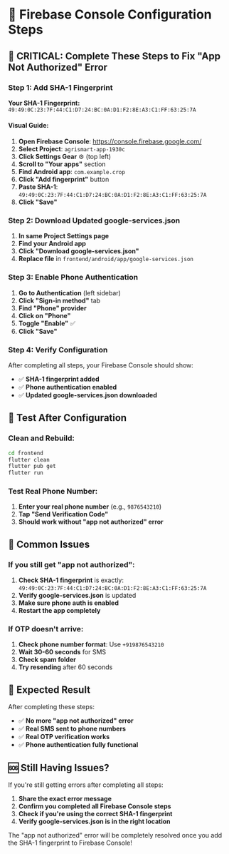# 🔧 Firebase Console Configuration Steps

## 🚨 CRITICAL: Complete These Steps to Fix "App Not Authorized" Error

### Step 1: Add SHA-1 Fingerprint

**Your SHA-1 Fingerprint:** `49:49:0C:23:7F:44:C1:D7:24:BC:0A:D1:F2:8E:A3:C1:FF:63:25:7A`

#### Visual Guide:
1. **Open Firebase Console**: https://console.firebase.google.com/
2. **Select Project**: `agrismart-app-1930c`
3. **Click Settings Gear** ⚙️ (top left)
4. **Scroll to "Your apps"** section
5. **Find Android app**: `com.example.crop`
6. **Click "Add fingerprint"** button
7. **Paste SHA-1**: `49:49:0C:23:7F:44:C1:D7:24:BC:0A:D1:F2:8E:A3:C1:FF:63:25:7A`
8. **Click "Save"**

### Step 2: Download Updated google-services.json

1. **In same Project Settings page**
2. **Find your Android app**
3. **Click "Download google-services.json"**
4. **Replace file** in `frontend/android/app/google-services.json`

### Step 3: Enable Phone Authentication

1. **Go to Authentication** (left sidebar)
2. **Click "Sign-in method"** tab
3. **Find "Phone" provider**
4. **Click on "Phone"**
5. **Toggle "Enable"** ✅
6. **Click "Save"**

### Step 4: Verify Configuration

After completing all steps, your Firebase Console should show:
- ✅ **SHA-1 fingerprint added**
- ✅ **Phone authentication enabled**
- ✅ **Updated google-services.json downloaded**

## 🧪 Test After Configuration

### Clean and Rebuild:
```bash
cd frontend
flutter clean
flutter pub get
flutter run
```

### Test Real Phone Number:
1. **Enter your real phone number** (e.g., `9876543210`)
2. **Tap "Send Verification Code"**
3. **Should work without "app not authorized" error**

## 🚨 Common Issues

### If you still get "app not authorized":
1. **Check SHA-1 fingerprint** is exactly: `49:49:0C:23:7F:44:C1:D7:24:BC:0A:D1:F2:8E:A3:C1:FF:63:25:7A`
2. **Verify google-services.json** is updated
3. **Make sure phone auth is enabled**
4. **Restart the app completely**

### If OTP doesn't arrive:
1. **Check phone number format**: Use `+919876543210`
2. **Wait 30-60 seconds** for SMS
3. **Check spam folder**
4. **Try resending** after 60 seconds

## 📱 Expected Result

After completing these steps:
- ✅ **No more "app not authorized" error**
- ✅ **Real SMS sent to phone numbers**
- ✅ **Real OTP verification works**
- ✅ **Phone authentication fully functional**

## 🆘 Still Having Issues?

If you're still getting errors after completing all steps:
1. **Share the exact error message**
2. **Confirm you completed all Firebase Console steps**
3. **Check if you're using the correct SHA-1 fingerprint**
4. **Verify google-services.json is in the right location**

The "app not authorized" error will be completely resolved once you add the SHA-1 fingerprint to Firebase Console!
